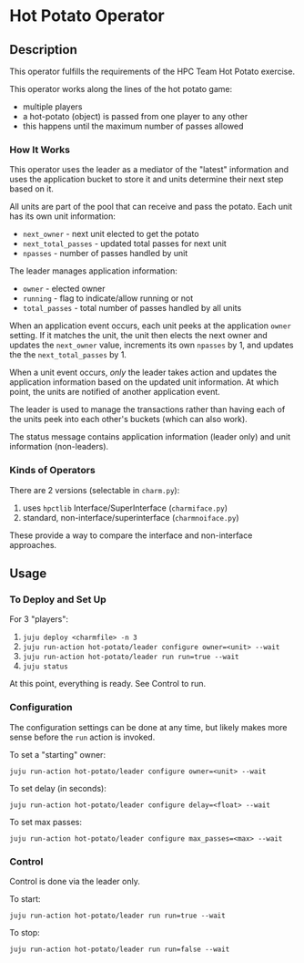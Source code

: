 # Hot Potato Operator

## Description

This operator fulfills the requirements of the HPC Team Hot Potato
exercise.

This operator works along the lines of the hot potato game:

* multiple players
* a hot-potato (object) is passed from one player to any other
* this happens until the maximum number of passes allowed

### How It Works

This operator uses the leader as a mediator of the "latest" information and uses the application bucket to store it and units determine their next step based on it.

All units are part of the pool that can receive and pass the potato.
Each unit has its own unit information:

* `next_owner` - next unit elected to get the potato
* `next_total_passes` - updated total passes for next unit
* `npasses` - number of passes handled by unit

The leader manages application information:

* `owner` - elected owner
* `running` - flag to indicate/allow running or not
* `total_passes` - total number of passes handled by all units

When an application event occurs, each unit peeks at the application
`owner` setting. If it matches the unit, the unit then elects the next
owner and updates the `next_owner` value, increments its own `npasses`
by 1, and updates the the `next_total_passes` by 1.

When a unit event occurs, *only* the leader takes action and updates
the application information based on the updated unit information. At
which point, the units are notified of another application event.

The leader is used to manage the transactions rather than having each
of the units peek into each other's buckets (which can also work).

The status message contains application information (leader only) and
unit information (non-leaders).

### Kinds of Operators

There are 2 versions (selectable in `charm.py`):

1. uses `hpctlib` Interface/SuperInterface (`charmiface.py`)
2. standard, non-interface/superinterface (`charmnoiface.py`)

These provide a way to compare the interface and non-interface
approaches.

## Usage

### To Deploy and Set Up

For 3 "players":

1. `juju deploy <charmfile> -n 3`
2. `juju run-action hot-potato/leader configure owner=<unit> --wait`
3. `juju run-action hot-potato/leader run run=true --wait`
4. `juju status`

At this point, everything is ready. See Control to run.

### Configuration

The configuration settings can be done at any time, but likely makes
more sense before the `run` action is invoked.

To set a "starting" owner:

```
juju run-action hot-potato/leader configure owner=<unit> --wait
```

To set delay (in seconds):

```
juju run-action hot-potato/leader configure delay=<float> --wait
```

To set max passes:

```
juju run-action hot-potato/leader configure max_passes=<max> --wait
```

### Control

Control is done via the leader only.

To start:

```juju run-action hot-potato/leader run run=true --wait```

To stop:

```juju run-action hot-potato/leader run run=false --wait```
